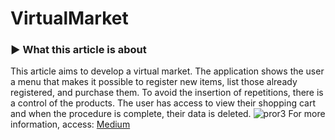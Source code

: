 # VirtualMarket
### ► What this article is about
This article aims to develop a virtual market. The application shows the user a menu that makes it possible to register new items, list those already registered, and purchase them. To avoid the insertion of repetitions, there is a control of the products. The user has access to view their shopping cart and when the procedure is complete, their data is deleted.
![pror3](https://user-images.githubusercontent.com/92928037/151602506-2c6d1e6f-4113-4637-a2cf-395e9ce54656.GIF)
For more information, access: [Medium](https://medium.com/@atlam.acnaib/building-a-store-in-python-e2a5d35a9ad)

